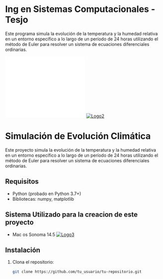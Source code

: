 # Ing en Sistemas Computacionales - Tesjo
Este programa simula la evolución de la temperatura y la humedad relativa en un entorno específico a lo largo de un período de 24 horas utilizando el método de Euler para resolver un sistema de ecuaciones diferenciales ordinarias.

[![Logo1](https://github.com/Cobain21Jose/METODOS-NUMERICOS---Simulaci-n-de-Evoluci-n-Clim-tica-Modelo-de-Temperatura-y-Humedad-Relativa/blob/main/isc.png)](https://github.com/Cobain21Jose/METODOS-NUMERICOS---Simulaci-n-de-Evoluci-n-Clim-tica-Modelo-de-Temperatura-y-Humedad-Relativa)
[![Logo2](https://upload.wikimedia.org/wikipedia/commons/f/f8/Python_logo_and_wordmark.svg)](https://www.python.org/downloads/)

# Simulación de Evolución Climática

Este proyecto simula la evolución de la temperatura y la humedad relativa en un entorno específico a lo largo de un período de 24 horas utilizando el método de Euler para resolver un sistema de ecuaciones diferenciales ordinarias.

## Requisitos

- Python (probado en Python 3.7+)
- Bibliotecas: numpy, matplotlib

## Sistema Utilizado para la creacion de este proyecto
- Mac os Sonoma 14.5
[![Logo3](https://upload.wikimedia.org/wikipedia/commons/8/8d/MacOS_Sonoma_-_logo.svg)](https://www.apple.com/mx/macos/sonoma/)

## Instalación

1. Clona el repositorio:

   ```bash
   git clone https://github.com/tu_usuario/tu-repositorio.git


